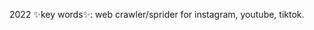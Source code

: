 <!-- - 👋 Hi, I’m @Robin3910
- 👀 I’m interested in ...
- 🌱 I’m currently learning ...
- 💞️ I’m looking to collaborate on ...
- 📫 How to reach me ... -->

<!---
Robin3910/Robin3910 is a ✨ special ✨ repository because its `README.md` (this file) appears on your GitHub profile.
You can click the Preview link to take a look at your changes.
--->

2022 ✨key words✨: web crawler/sprider for instagram, youtube, tiktok.

<p align="center"><img src="https://github-readme-stats.vercel.app/api?username=robin3910&show_icons=true&theme=gotham" alt="" /></p>
